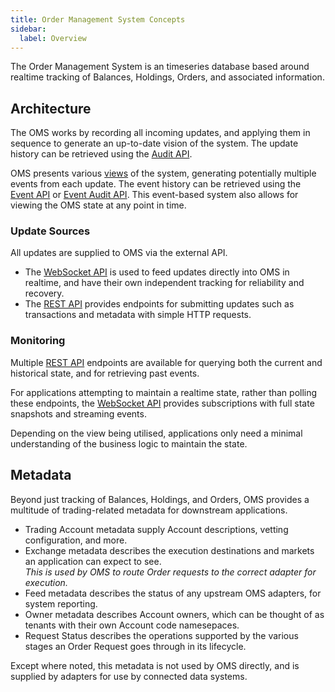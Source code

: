 ```yaml
---
title: Order Management System Concepts
sidebar:
  label: Overview
---
```


The Order Management System is an timeseries database based around realtime tracking of Balances, Holdings, Orders, and associated information.

## Architecture

The OMS works by recording all incoming updates, and applying them in sequence to generate an up-to-date vision of the system. The update history can be retrieved using the [Audit API](../rest/audit/).

OMS presents various [views](./views/) of the system, generating potentially multiple events from each update.  The event history can be retrieved using the [Event API](../rest/event) or [Event Audit API](../rest/event). This event-based system also allows for viewing the OMS state at any point in time.

### Update Sources

All updates are supplied to OMS via the external API.

* The [WebSocket API](../ws/) is used to feed updates directly into OMS in realtime, and have their own independent tracking for reliability and recovery.
* The [REST API](../rest/) provides endpoints for submitting updates such as transactions and metadata with simple HTTP requests.

### Monitoring

Multiple [REST API](../rest/) endpoints are available for querying both the current and historical state, and for retrieving past events.

For applications attempting to maintain a realtime state, rather than polling these endpoints, the [WebSocket API](../ws/) provides subscriptions with full state snapshots and streaming events.

Depending on the view being utilised, applications only need a minimal understanding of the business logic to maintain the state.

## Metadata

Beyond just tracking of Balances, Holdings, and Orders, OMS provides a multitude of trading-related metadata for downstream applications.

* Trading Account metadata supply Account descriptions, vetting configuration, and more.
* Exchange metadata describes the execution destinations and markets an application can expect to see.\
  *This is used by OMS to route Order requests to the correct adapter for execution.*
* Feed metadata describes the status of any upstream OMS adapters, for system reporting.
* Owner metadata describes Account owners, which can be thought of as tenants with their own Account code namesepaces.
* Request Status describes the operations supported by the various stages an Order Request goes through in its lifecycle.

Except where noted, this metadata is not used by OMS directly, and is supplied by adapters for use by connected data systems.
